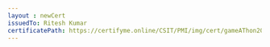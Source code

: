 ```yaml
--- 
layout : newCert 
issuedTo: Ritesh Kumar 
certificatePath: https://certifyme.online/CSIT/PMI/img/cert/gameAThon2021/RiteshKumar_2d173.png
--- 
```

